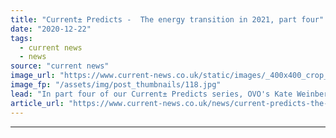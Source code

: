 ```yaml
---
title: "Current± Predicts -  The energy transition in 2021, part four"
date: "2020-12-22"
tags: 
  - current news
  - news
source: "current news"
image_url: "https://www.current-news.co.uk/static/images/_400x400_crop_center-center/GettyImages-477674937.jpg"
image_fp: "/assets/img/post_thumbnails/118.jpg"
lead: "In part four of our Current± Predicts series, OVO's Kate Weinberg comments on the Green Industrial Revolution and EDF's Stuart Fenner of accelerating the uptake of EVs."
article_url: "https://www.current-news.co.uk/news/current-predicts-the-energy-transition-in-2021-part-four?utm_source=rss-feeds&utm_medium=rss&utm_campaign=rss"
---
```


---
